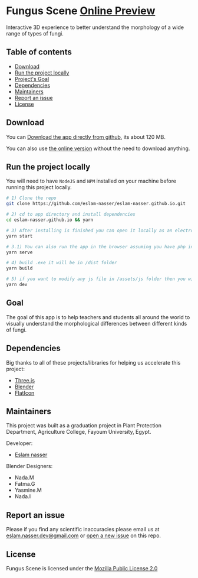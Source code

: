 # Fungus Scene [Online Preview](https://eslam-nasser.github.io/)

Interactive 3D experience to better understand the morphology of a wide range of types of fungi.

## Table of contents

-   [Download](#download)
-   [Run the project locally](#run-the-project-locally)
-   [Project's Goal](#goal)
-   [Dependencies](#dependencies)
-   [Maintainers](#maintainers)
-   [Report an issue](#report-an-issue)
-   [License](#license)

## Download

You can [Download the app directly from github](https://github.com/eslam-nasser/eslam-nasser.github.io/releases/download/v1.0.2/Fungus.Scene.Setup.1.0.2.exe), its about 120 MB.

You can also use [the online version](https://eslam-nasser.github.io) without the need to download anything.

## Run the project locally

You will need to have `NodeJS` and `NPM` installed on your machine before running this project locally.

```bash
# 1) Clone the repo
git clone https://github.com/eslam-nasser/eslam-nasser.github.io.git

# 2) cd to app directory and install dependencies
cd eslam-nasser.github.io && yarn

# 3) After installing is finished you can open it locally as an electron app with this command
yarn start

# 3.1) You can also run the app in the browser assuming you have php installed on your machine, it will open on http://localhost:4000/
yarn serve

# 4) build .exe it will be in /dist folder
yarn build

# 5) if you want to modify any js file in /assets/js folder then you will have to recomplie the code running this command
yarn dev
```

## Goal

The goal of this app is to help teachers and students all around the world to visually understand the morphological differences between different kinds of fungi.

## Dependencies

Big thanks to all of these projects/libraries for helping us accelerate this project:

-   [Three.js](https://threejs.org/)
-   [Blender](https://www.blender.org)
-   [FlatIcon](https://www.flaticon.com/)

## Maintainers

This project was built as a graduation project in Plant Protection Department, Agriculture College, Fayoum University, Egypt.

Developer:

-   [Eslam nasser](https://github.com/eslam-nasser/)

Blender Designers:

-   Nada.M
-   Fatma.G
-   Yasmine.M
-   Nada.I

## Report an issue

Please if you find any scientific inaccuracies please email us at [eslam.nasser.dev@gmail.com](mailto:eslam.nasser.dev@gmail.com) or [open a new issue](https://github.com/eslam-nasser/eslam-nasser.github.io/issues/new) on this repo.

## License

Fungus Scene is licensed under the [Mozilla Public License 2.0](https://opensource.org/licenses/MPL-2.0)
